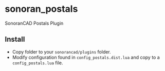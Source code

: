# sonoran_postals
SonoranCAD Postals Plugin

## Install

- Copy folder to your `sonorancad/plugins` folder. 
- Modify configuration found in `config_postals.dist.lua` and copy to a `config_postals.lua` file.
